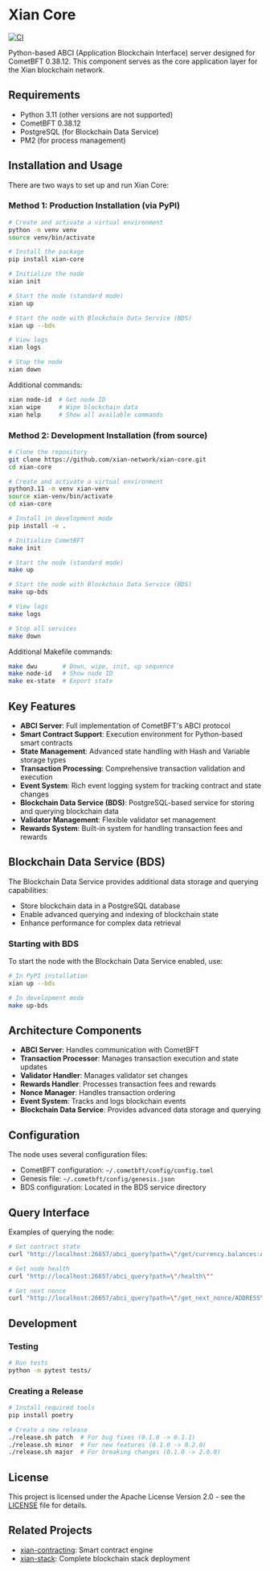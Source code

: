 # Xian Core

[![CI](https://github.com/xian-network/xian-core/actions/workflows/main.yml/badge.svg)](https://github.com/xian-network/xian-core/actions/workflows/main.yml)

Python-based ABCI (Application Blockchain Interface) server designed for CometBFT 0.38.12. This component serves as the core application layer for the Xian blockchain network.

## Requirements

- Python 3.11 (other versions are not supported)
- CometBFT 0.38.12
- PostgreSQL (for Blockchain Data Service)
- PM2 (for process management)

## Installation and Usage

There are two ways to set up and run Xian Core:

### Method 1: Production Installation (via PyPI)

```bash
# Create and activate a virtual environment
python -m venv venv
source venv/bin/activate

# Install the package
pip install xian-core

# Initialize the node
xian init

# Start the node (standard mode)
xian up

# Start the node with Blockchain Data Service (BDS)
xian up --bds

# View logs
xian logs

# Stop the node
xian down
```

Additional commands:
```bash
xian node-id  # Get node ID
xian wipe     # Wipe blockchain data
xian help     # Show all available commands
```

### Method 2: Development Installation (from source)

```bash
# Clone the repository
git clone https://github.com/xian-network/xian-core.git
cd xian-core

# Create and activate a virtual environment
python3.11 -m venv xian-venv
source xian-venv/bin/activate
cd xian-core

# Install in development mode
pip install -e .

# Initialize CometBFT
make init

# Start the node (standard mode)
make up

# Start the node with Blockchain Data Service (BDS)
make up-bds

# View logs
make logs

# Stop all services
make down
```

Additional Makefile commands:
```bash
make dwu       # Down, wipe, init, up sequence
make node-id   # Show node ID
make ex-state  # Export state
```

## Key Features

- **ABCI Server**: Full implementation of CometBFT's ABCI protocol
- **Smart Contract Support**: Execution environment for Python-based smart contracts
- **State Management**: Advanced state handling with Hash and Variable storage types
- **Transaction Processing**: Comprehensive transaction validation and execution
- **Event System**: Rich event logging system for tracking contract and state changes
- **Blockchain Data Service (BDS)**: PostgreSQL-based service for storing and querying blockchain data
- **Validator Management**: Flexible validator set management
- **Rewards System**: Built-in system for handling transaction fees and rewards

## Blockchain Data Service (BDS)

The Blockchain Data Service provides additional data storage and querying capabilities:
- Store blockchain data in a PostgreSQL database
- Enable advanced querying and indexing of blockchain state
- Enhance performance for complex data retrieval

### Starting with BDS

To start the node with the Blockchain Data Service enabled, use:
```bash
# In PyPI installation
xian up --bds

# In development mode
make up-bds
```

## Architecture Components

- **ABCI Server**: Handles communication with CometBFT
- **Transaction Processor**: Manages transaction execution and state updates
- **Validator Handler**: Manages validator set changes
- **Rewards Handler**: Processes transaction fees and rewards
- **Nonce Manager**: Handles transaction ordering
- **Event System**: Tracks and logs blockchain events
- **Blockchain Data Service**: Provides advanced data storage and querying

## Configuration

The node uses several configuration files:

- CometBFT configuration: `~/.cometbft/config/config.toml`
- Genesis file: `~/.cometbft/config/genesis.json`
- BDS configuration: Located in the BDS service directory

## Query Interface

Examples of querying the node:

```bash
# Get contract state
curl "http://localhost:26657/abci_query?path=\"/get/currency.balances:ADDRESS\""

# Get node health
curl "http://localhost:26657/abci_query?path=\"/health\""

# Get next nonce
curl "http://localhost:26657/abci_query?path=\"/get_next_nonce/ADDRESS\""
```

## Development

### Testing
```bash
# Run tests
python -m pytest tests/
```

### Creating a Release
```bash
# Install required tools
pip install poetry

# Create a new release
./release.sh patch  # For bug fixes (0.1.0 -> 0.1.1)
./release.sh minor  # For new features (0.1.0 -> 0.2.0)
./release.sh major  # For breaking changes (0.1.0 -> 2.0.0)
```

## License

This project is licensed under the Apache License Version 2.0 - see the [LICENSE](LICENSE) file for details.

## Related Projects

- [xian-contracting](https://github.com/xian-network/xian-contracting): Smart contract engine
- [xian-stack](https://github.com/xian-network/xian-stack): Complete blockchain stack deployment